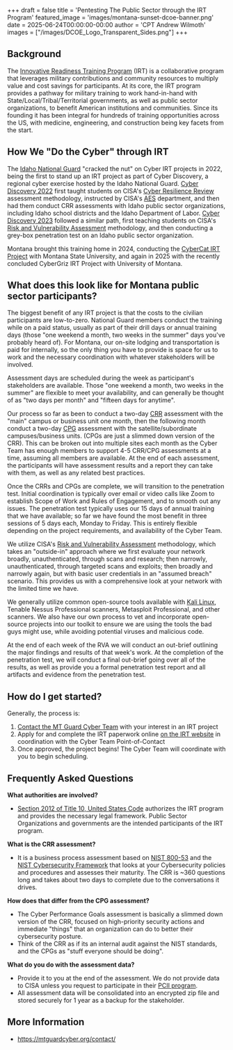 +++
draft = false
title = 'Pentesting The Public Sector through the IRT Program'
featured_image = 'images/montana-sunset-dcoe-banner.png'
date = 2025-06-24T00:00:00-00:00
author = 'CPT Andrew Wilmoth'
images = ["/images/DCOE_Logo_Transparent_Sides.png"]
+++

## Background

The [Innovative Readiness Training Program](https://irt.defense.gov/) (IRT) is a collaborative program that leverages military contributions and community resources to multiply value and cost savings for participants. At its core, the IRT program provides a pathway for military training to work hand-in-hand with State/Local/Tribal/Territorial governments, as well as public sector organizations, to benefit American institutions and communities. Since its founding it has been integral for hundreds of training opportunities across the US, with medicine, engineering, and construction being key facets from the start. 

## How We "Do the Cyber" through IRT

The [Idaho National Guard](https://cybersecurity.idaho.gov/innovative-readiness-training/) "cracked the nut" on Cyber IRT projects in 2022, being the first to stand up an IRT project as part of Cyber Discovery, a regional cyber exercise hosted by the Idaho National Guard. [Cyber Discovery 2022](https://mtguardcyber.org/articles/cyber-discovery-2022/) first taught students on CISA's [Cyber Resilience Review](https://www.cisa.gov/resources-tools/services/cyber-resilience-review-crr) assessment methodology, instructed by CISA's [AES](https://www.cisa.gov/resources-tools/programs/assessment-evaluation-and-standardization-program) department, and then had them conduct CRR assessments with Idaho public sector organizations, including Idaho school districts and the Idaho Department of Labor. [Cyber Discovery 2023](https://mtguardcyber.org/articles/cyber-discovery-2023/) followed a similar path, first teaching students on CISA's [Risk and Vulnerability Assessment](https://www.cisa.gov/resources-tools/resources/risk-and-vulnerability-assessments) methodology, and then conducting a grey-box penetration test on an Idaho public sector organization. 

Montana brought this training home in 2024, conducting the [CyberCat IRT Project](https://mtguardcyber.org/articles/cybercat-2024/) with Montana State University, and again in 2025 with the recently concluded CyberGriz IRT Project with University of Montana. 

## What does this look like for Montana public sector participants? 

The biggest benefit of any IRT project is that the costs to the civilian participants are low-to-zero. National Guard members conduct the training while on a paid status, usually as part of their drill days or annual training days (those "one weekend a month, two weeks in the summer" days you've probably heard of). For Montana, our on-site lodging and transportation is paid for internally, so the only thing you have to provide is space for us to work and the necessary coordination with whatever stakeholders will be involved. 

Assessment days are scheduled during the week as participant's stakeholders are available. Those "one weekend a month, two weeks in the summer" are flexible to meet your availability, and can generally be thought of as "two days per month" and "fifteen days for anytime". 

Our process so far as been to conduct a two-day [CRR](https://www.cisa.gov/resources-tools/services/cyber-resilience-review-crr) assessment with the "main" campus or business unit one month, then the following month conduct a two-day [CPG](https://www.cisa.gov/cybersecurity-performance-goals-cpgs) assessment with the satellite/subordinate campuses/business units. (CPGs are just a slimmed down version of the CRR). This can be broken out into multiple sites each month as the Cyber Team has enough members to support 4-5 CRR/CPG assessments at a time, assuming all members are available. At the end of each assessment, the participants will have assessment results and a report they can take with them, as well as any related best practices. 

Once the CRRs and CPGs are complete, we will transition to the penetration test. Initial coordination is typically over email or video calls like Zoom to establish Scope of Work and Rules of Engagement, and to smooth out any issues. The penetration test typically uses our 15 days of annual training that we have available; so far we have found the most benefit in three sessions of 5 days each, Monday to Friday. This is entirely flexible depending on the project requirements, and availability of the Cyber Team. 

We utilize CISA's [Risk and Vulnerability Assessment](https://www.cisa.gov/resources-tools/resources/risk-and-vulnerability-assessments) methodology, which takes an "outside-in" approach where we first evaluate your network broadly, unauthenticated, through scans and research; then narrowly, unauthenticated, through targeted scans and exploits; then broadly and narrowly again, but with basic user credentials in an "assumed breach" scenario. This provides us with a comprehensive look at your network with the limited time we have. 

We generally utilize common open-source tools available with [Kali Linux](https://www.kali.org/), Tenable Nessus Professional scanners, Metasploit Professional, and other scanners. We also have our own process to vet and incorporate open-source projects into our toolkit to ensure we are using the tools the bad guys might use, while avoiding potential viruses and malicious code. 

At the end of each week of the RVA we will conduct an out-brief outlining the major findings and results of that week's work. At the completion of the penetration test, we will conduct a final out-brief going over all of the results, as well as provide you a formal penetration test report and all artifacts and evidence from the penetration test. 

## How do I get started? 

Generally, the process is:

1. [Contact the MT Guard Cyber Team](https://mtguardcyber.org/contact/) with your interest in an IRT project
2. Apply for and complete the IRT paperwork online [on the IRT website](https://lmiirtprod.servicenowservices.com/irt?id=irt_login) in coordination with the Cyber Team Point-of-Contact
3. Once approved, the project begins! The Cyber Team will coordinate with you to begin scheduling. 

## Frequently Asked Questions

**What authorities are involved?**
- [Section 2012 of Title 10, United States Code](https://www.esd.whs.mil/Portals/54/Documents/DD/issuances/dodi/110024p.pdf?ver=2020-05-05-125649-050) authorizes the IRT program and provides the necessary legal framework. Public Sector Organizations and governments are the intended participants of the IRT program. 

**What is the CRR assessment?**
- It is a business process assessment based on [NIST 800-53](https://csrc.nist.gov/pubs/sp/800/53/r5/upd1/final) and the [NIST Cybersecurity Framework](https://www.nist.gov/cyberframework) that looks at your Cybersecurity policies and procedures and assesses their maturity. The CRR is ~360 questions long and takes about two days to complete due to the conversations it drives. 

**How does that differ from the CPG assessment?**
- The Cyber Performance Goals assessment is basically a slimmed down version of the CRR, focused on high-priority security actions and immediate "things" that an organization can do to better their cybersecurity posture. 
- Think of the CRR as if its an internal audit against the NIST standards, and the CPGs as "stuff everyone should be doing". 

**What do you do with the assessment data?**
- Provide it to you at the end of the assessment. We do not provide data to CISA unless you request to participate in their [PCII program](https://www.cisa.gov/resources-tools/programs/protected-critical-infrastructure-information-pcii-program). 
- All assessment data will be consolidated into an encrypted zip file and stored securely for 1 year as a backup for the stakeholder. 

## More Information

- https://mtguardcyber.org/contact/
